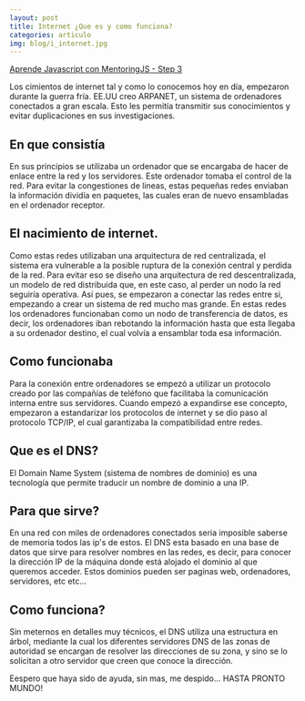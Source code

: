 ```yaml
---
layout: post
title: Internet ¿Que es y como funciona?
categories: articulo
img: blog/i_internet.jpg
---
```

[Aprende Javascript con MentoringJS - Step 3](http://mentoringjs.com/)  
  
    
Los cimientos de internet tal y como lo conocemos hoy en día, empezaron durante la guerra fría.
EE.UU creo ARPANET, un sistema de ordenadores conectados a gran escala. Esto les permitía transmitir sus conocimientos y evitar duplicaciones en sus investigaciones.  

##  En que consistía
En sus principios se utilizaba un ordenador que se encargaba de hacer de enlace entre la red y los servidores. Este ordenador tomaba el control de la red.
Para evitar la congestiones de lineas, estas pequeñas redes enviaban la información dividía en paquetes, las cuales eran de nuevo ensambladas en el ordenador receptor.

##  El nacimiento de internet.
Como estas redes utilizaban una arquitectura de red centralizada, el sistema era vulnerable a la posible ruptura de la conexión central y perdida de la red. 
Para evitar eso se diseño una arquitectura de red descentralizada, un modelo de red distribuida que, en este caso, al perder un nodo la red seguiría operativa.
Así pues, se empezaron a conectar las redes entre si, empezando a crear un sistema de red mucho mas grande. En estas redes los ordenadores funcionaban como un nodo de transferencia de datos, 
es decir, los ordenadores iban rebotando la información hasta que esta llegaba a su ordenador destino, el cual volvía a ensamblar toda esa información.

##  Como  funcionaba
Para la conexión entre ordenadores se empezó a utilizar un protocolo creado por las compañías de teléfono que facilitaba la comunicación interna entre sus servidores. Cuando empezó a expandirse 
ese concepto, empezaron a estandarizar los protocolos de internet y se dio paso al protocolo TCP/IP, el cual garantizaba la compatibilidad entre redes.


##  Que es el DNS?
El Domain Name System (sistema de nombres de dominio) es una tecnología que permite traducir un nombre de dominio a una IP.

##  Para que sirve?
En una red con miles de ordenadores conectados seria imposible saberse de memoria todos las ip's de estos. El DNS esta basado en una base de datos que sirve para resolver nombres en las redes, 
es decir, para conocer la dirección IP de la máquina donde está alojado el dominio al que queremos acceder. Estos dominios pueden ser paginas web, ordenadores, servidores, etc etc...

##  Como funciona?
Sin meternos en detalles muy técnicos, el DNS utiliza una estructura en árbol, mediante la cual los diferentes servidores DNS de las zonas de autoridad se encargan de resolver las direcciones de su zona, 
y sino se lo solicitan a otro servidor que creen que conoce la dirección.

Eespero que haya sido de ayuda, sin mas, me despido... HASTA PRONTO MUNDO!
